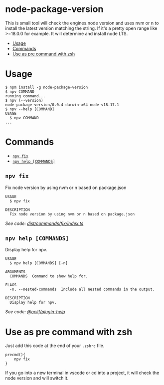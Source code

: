 node-package-version
=================

This is small tool will check the engines.node version and uses nvm or n to install the latest version matching the string.
If it's a pretty open range like >=18.0.0 for example. It will determine and install node LTS.  


<!-- toc -->
* [Usage](#usage)
* [Commands](#commands)
* [Use as pre command with zsh](#use-as-pre-command-with-zsh)
<!-- tocstop -->
# Usage
<!-- usage -->
```sh-session
$ npm install -g node-package-version
$ npv COMMAND
running command...
$ npv (--version)
node-package-version/0.0.4 darwin-x64 node-v18.17.1
$ npv --help [COMMAND]
USAGE
  $ npv COMMAND
...
```
<!-- usagestop -->
# Commands
<!-- commands -->
* [`npv fix`](#npv-fix)
* [`npv help [COMMANDS]`](#npv-help-commands)

## `npv fix`

Fix node version by using nvm or n based on package.json

```
USAGE
  $ npv fix

DESCRIPTION
  Fix node version by using nvm or n based on package.json
```

_See code: [dist/commands/fix/index.ts](https://github.com/tzdesign/node-package-version/blob/v0.0.4/dist/commands/fix/index.ts)_

## `npv help [COMMANDS]`

Display help for npv.

```
USAGE
  $ npv help [COMMANDS] [-n]

ARGUMENTS
  COMMANDS  Command to show help for.

FLAGS
  -n, --nested-commands  Include all nested commands in the output.

DESCRIPTION
  Display help for npv.
```

_See code: [@oclif/plugin-help](https://github.com/oclif/plugin-help/blob/v5.2.15/src/commands/help.ts)_
<!-- commandsstop -->


# Use as pre command with zsh

Just add this code at the end of your ```.zshrc``` file.

```shell
precmd(){
    npv fix
}
```

If you go into a new terminal in vscode or cd into a project, it will check the node version and will switch it.
